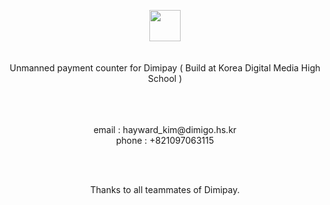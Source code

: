 <br/><br/>
<p align="center">
  <img src="https://user-images.githubusercontent.com/69508345/188128317-10c5ce36-47a9-4787-904e-6c87986db6dd.svg" height="50px"><br/><br/><br/>
Unmanned payment counter for Dimipay ( Build at Korea Digital Media High School )<br/>
</p>
  <p align="center">
  <br/><br/><br/>
    email : hayward_kim@dimigo.hs.kr<br/>
    phone : +821097063115
</p>
<br/>
<br/>
<p align="center">Thanks to all teammates of Dimipay.</p>
